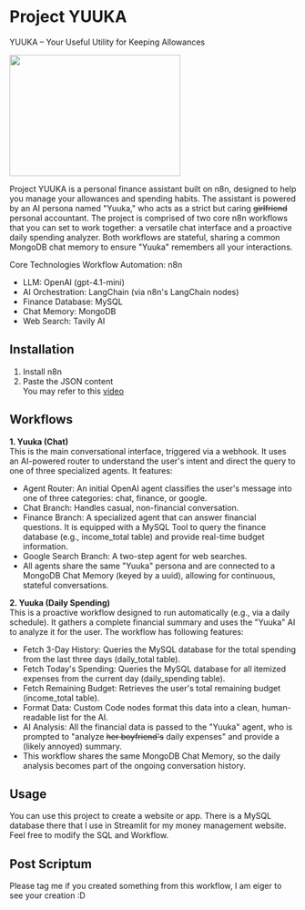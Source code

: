 # Project YUUKA
YUUKA – Your Useful Utility for Keeping Allowances

<a href="https://static.wikia.nocookie.net/blue-archive/images/e/e1/Yuuka_Live2D.gif/revision/latest?cb=20211128050418" class="mw-file-description image"><img src="https://static.wikia.nocookie.net/blue-archive/images/e/e1/Yuuka_Live2D.gif/revision/latest/scale-to-width-down/300?cb=20211128050418" decoding="async" loading="lazy" width="300" height="213" class="mw-file-element lazyloaded" data-image-name="Yuuka Live2D.gif" data-image-key="Yuuka_Live2D.gif" data-relevant="1" data-src="https://static.wikia.nocookie.net/blue-archive/images/e/e1/Yuuka_Live2D.gif/revision/latest/scale-to-width-down/300?cb=20211128050418"></a>

Project YUUKA is a personal finance assistant built on n8n, designed to help you manage your allowances and spending habits. The assistant is powered by an AI persona named "Yuuka," who acts as a strict but caring ~~girlfriend~~ personal accountant. The project is comprised of two core n8n workflows that you can set to work together: a versatile chat interface and a proactive daily spending analyzer. Both workflows are stateful, sharing a common MongoDB chat memory to ensure "Yuuka" remembers all your interactions.

Core Technologies
Workflow Automation: n8n

- LLM: OpenAI (gpt-4.1-mini)
- AI Orchestration: LangChain (via n8n's LangChain nodes)
- Finance Database: MySQL
- Chat Memory: MongoDB
- Web Search: Tavily AI

## Installation
1. Install n8n
2. Paste the JSON content<br>
You may refer to this <a href="https://www.youtube.com/watch?v=vpFupARhmDs">video</a>

## Workflows
**1. Yuuka (Chat)**<br>
This is the main conversational interface, triggered via a webhook. It uses an AI-powered router to understand the user's intent and direct the query to one of three specialized agents.
It features:<br>

- Agent Router: An initial OpenAI agent classifies the user's message into one of three categories: chat, finance, or google.
- Chat Branch: Handles casual, non-financial conversation.
- Finance Branch: A specialized agent that can answer financial questions. It is equipped with a MySQL Tool to query the finance database (e.g., income_total table) and provide real-time budget information.
- Google Search Branch: A two-step agent for web searches.
- All agents share the same "Yuuka" persona and are connected to a MongoDB Chat Memory (keyed by a uuid), allowing for continuous, stateful conversations.

**2. Yuuka (Daily Spending)**<br>
This is a proactive workflow designed to run automatically (e.g., via a daily schedule). It gathers a complete financial summary and uses the "Yuuka" AI to analyze it for the user.
The workflow has following features:<br>

- Fetch 3-Day History: Queries the MySQL database for the total spending from the last three days (daily_total table).
- Fetch Today's Spending: Queries the MySQL database for all itemized expenses from the current day (daily_spending table).
- Fetch Remaining Budget: Retrieves the user's total remaining budget (income_total table).
- Format Data: Custom Code nodes format this data into a clean, human-readable list for the AI.
- AI Analysis: All the financial data is passed to the "Yuuka" agent, who is prompted to "analyze ~~her boyfriend's~~ daily expenses" and provide a (likely annoyed) summary.
- This workflow shares the same MongoDB Chat Memory, so the daily analysis becomes part of the ongoing conversation history.

## Usage
You can use this project to create a website or app. There is a MySQL database there that I use in Streamlit for my money management website. Feel free to modify the SQL and Workflow. 

## Post Scriptum
Please tag me if you created something from this workflow, I am eiger to see your creation :D
